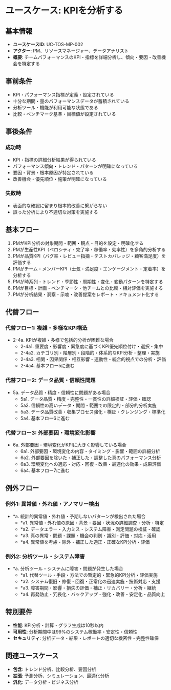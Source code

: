 # ユースケース: KPIを分析する

## 基本情報
- **ユースケースID**: UC-TOS-MP-002
- **アクター**: PM、リソースマネージャー、データアナリスト
- **概要**: チームパフォーマンスのKPI・指標を詳細分析し、傾向・要因・改善機会を特定する

## 事前条件
- KPI・パフォーマンス指標が定義・設定されている
- 十分な期間・量のパフォーマンスデータが蓄積されている
- 分析ツール・機能が利用可能な状態である
- 比較・ベンチマーク基準・目標値が設定されている

## 事後条件
### 成功時
- KPI・指標の詳細分析結果が得られている
- パフォーマンス傾向・トレンド・パターンが明確になっている
- 要因・背景・根本原因が特定されている
- 改善機会・優先順位・施策が明確になっている

### 失敗時
- 表面的な確認に留まり根本的改善に繋がらない
- 誤った分析により不適切な対策を実施する

## 基本フロー
1. PMがKPI分析の対象期間・範囲・観点・目的を設定・明確化する
2. PMが生産性KPI（ベロシティ・完了率・稼働率・効率性）を多角的分析する
3. PMが品質KPI（バグ率・レビュー指摘・テストカバレッジ・顧客満足度）を評価する
4. PMがチーム・メンバーKPI（士気・満足度・エンゲージメント・定着率）を分析する
5. PMが時系列・トレンド・季節性・周期性・変化・変動パターンを特定する
6. PMが目標・計画・ベンチマーク・他チームとの比較・相対評価を実施する
7. PMが分析結果・洞察・示唆・改善提案をレポート・ドキュメント化する

## 代替フロー
### 代替フロー1: 複雑・多様なKPI構造
- 2-4a. KPIが複雑・多様で包括的分析が困難な場合
  - 2-4a1. 重要度・影響度・緊急度に基づくKPI優先順位付け・選択・集中
  - 2-4a2. カテゴリ別・階層別・段階的・体系的なKPI分析・整理・実施
  - 2-4a3. 相関・因果関係・相互影響・連動性・統合的視点での分析・評価
  - 2-4a4. 基本フロー5に進む

### 代替フロー2: データ品質・信頼性問題
- 5a. データ品質・精度・信頼性に問題がある場合
  - 5a1. データ品質・精度・完整性・一貫性の詳細検証・評価・確認
  - 5a2. 信頼性の高いデータ・期間・範囲での限定的・部分的分析実施
  - 5a3. データ品質改善・収集プロセス強化・検証・クレンジング・標準化
  - 5a4. 基本フロー6に進む

### 代替フロー3: 外部要因・環境変化影響
- 6a. 外部要因・環境変化がKPIに大きく影響している場合
  - 6a1. 外部要因・環境変化の内容・タイミング・影響・範囲の詳細分析
  - 6a2. 外部要因を除いた・補正した・調整した真のパフォーマンス分析
  - 6a3. 環境変化への適応・対応・回復・改善・最適化の効果・成果評価
  - 6a4. 基本フロー7に進む

## 例外フロー
### 例外1: 異常値・外れ値・アノマリー検出
- *a. 統計的異常値・外れ値・予期しないパターンが検出された場合
  - *a1. 異常値・外れ値の原因・背景・要因・状況の詳細調査・分析・特定
  - *a2. データエラー・入力ミス・システム障害・測定問題の検証・確認
  - *a3. 真の異常・問題・課題・機会の判別・識別・評価・対応・活用
  - *a4. 異常値を考慮・除外・補正した適正・正確なKPI分析・評価

### 例外2: 分析ツール・システム障害
- *a. 分析ツール・システムに障害・問題が発生した場合
  - *a1. 代替ツール・手段・方法での暫定的・緊急的KPI分析・評価実施
  - *a2. システム復旧・修復・回復・正常化の迅速実施・技術対応・支援
  - *a3. 障害期間・影響・損失の評価・補正・リカバリー・分析・継続
  - *a4. 再発防止・冗長化・バックアップ・強化・改善・安定化・品質向上

## 特別要件
- **性能**: KPI分析・計算・グラフ生成は10秒以内
- **可用性**: 分析期間中は99%のシステム稼働率・安定性・信頼性
- **セキュリティ**: 分析データ・結果・レポートの適切な機密性・完整性確保

## 関連ユースケース
- **包含**: トレンド分析、比較分析、要因分析
- **拡張**: 予測分析、シミュレーション、最適化分析
- **汎化**: データ分析・ビジネス分析